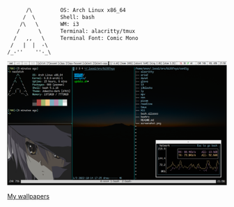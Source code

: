 ```
      /\         OS: Arch Linux x86_64
     /  \        Shell: bash
    /\   \       WM: i3
   /      \      Terminal: alacritty/tmux
  /   ,,   \     Terminal Font: Comic Mono
 /   |  |  -\    
/_-''    ''-_\    
```
![Screenshot](screenshot.png)

[My wallpapers](https://gitlab.com/b1337xyz/wallpapers)
